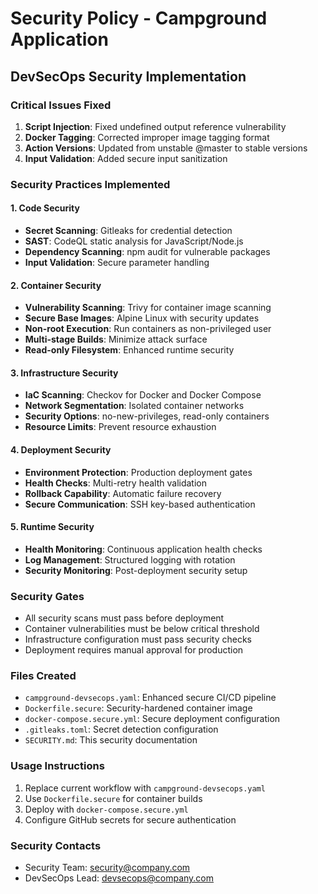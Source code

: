 # Security Policy - Campground Application

## DevSecOps Security Implementation

### Critical Issues Fixed
1. **Script Injection**: Fixed undefined output reference vulnerability
2. **Docker Tagging**: Corrected improper image tagging format
3. **Action Versions**: Updated from unstable @master to stable versions
4. **Input Validation**: Added secure input sanitization

### Security Practices Implemented

#### 1. Code Security
- **Secret Scanning**: Gitleaks for credential detection
- **SAST**: CodeQL static analysis for JavaScript/Node.js
- **Dependency Scanning**: npm audit for vulnerable packages
- **Input Validation**: Secure parameter handling

#### 2. Container Security
- **Vulnerability Scanning**: Trivy for container image scanning
- **Secure Base Images**: Alpine Linux with security updates
- **Non-root Execution**: Run containers as non-privileged user
- **Multi-stage Builds**: Minimize attack surface
- **Read-only Filesystem**: Enhanced runtime security

#### 3. Infrastructure Security
- **IaC Scanning**: Checkov for Docker and Docker Compose
- **Network Segmentation**: Isolated container networks
- **Security Options**: no-new-privileges, read-only containers
- **Resource Limits**: Prevent resource exhaustion

#### 4. Deployment Security
- **Environment Protection**: Production deployment gates
- **Health Checks**: Multi-retry health validation
- **Rollback Capability**: Automatic failure recovery
- **Secure Communication**: SSH key-based authentication

#### 5. Runtime Security
- **Health Monitoring**: Continuous application health checks
- **Log Management**: Structured logging with rotation
- **Security Monitoring**: Post-deployment security setup

### Security Gates
- All security scans must pass before deployment
- Container vulnerabilities must be below critical threshold
- Infrastructure configuration must pass security checks
- Deployment requires manual approval for production

### Files Created
- `campground-devsecops.yaml`: Enhanced secure CI/CD pipeline
- `Dockerfile.secure`: Security-hardened container image
- `docker-compose.secure.yml`: Secure deployment configuration
- `.gitleaks.toml`: Secret detection configuration
- `SECURITY.md`: This security documentation

### Usage Instructions
1. Replace current workflow with `campground-devsecops.yaml`
2. Use `Dockerfile.secure` for container builds
3. Deploy with `docker-compose.secure.yml`
4. Configure GitHub secrets for secure authentication

### Security Contacts
- Security Team: security@company.com
- DevSecOps Lead: devsecops@company.com